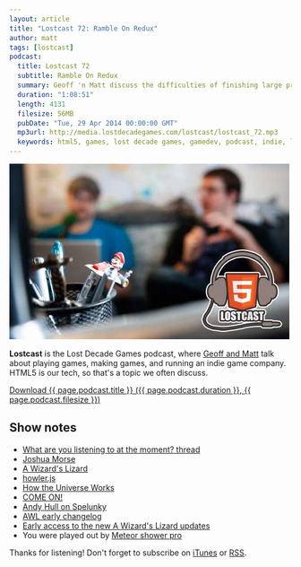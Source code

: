 ```yaml
---
layout: article
title: "Lostcast 72: Ramble On Redux"
author: matt
tags: [lostcast]
podcast:
  title: Lostcast 72
  subtitle: Ramble On Redux
  summary: Geoff 'n Matt discuss the difficulties of finishing large projects, music tastes, and other rambly gamedev topics.
  duration: "1:08:51"
  length: 4131
  filesize: 56MB
  pubDate: "Tue, 29 Apr 2014 00:00:00 GMT"
  mp3url: http://media.lostdecadegames.com/lostcast/lostcast_72.mp3
  keywords: html5, games, lost decade games, gamedev, podcast, indie, lostcast
---
```

<div class="full-frame">
	<img alt="Lostcast gamedev podcast" src="/media/images/lostcast/splash.jpg" width="500" height="313">
</div>

**Lostcast** is the Lost Decade Games podcast, where [Geoff and Matt](/about/) talk about playing games, making games, and running an indie game company. HTML5 is our tech, so that's a topic we often discuss.

<a class="download-podcast" href="{{ page.podcast.mp3url }}">
	Download {{ page.podcast.title }} ({{ page.podcast.duration }}, {{ page.podcast.filesize }})
</a>

## Show notes

* [What are you listening to at the moment? thread](http://forum.lostdecadegames.com/topic/14/what-are-you-listening-to-at-the-moment)
* [Joshua Morse](http://joshuamorse.bandcamp.com/)
* [A Wizard's Lizard](http://www.wizardslizard.com/)
* [howler.js](http://goldfirestudios.com/blog/104/howler.js-Modern-Web-Audio-Javascript-Library)
* [How the Universe Works](http://www.discovery.com/tv-shows/other-shows/videos/other-shows-how-the-universe-works-videos.htm)
* [COME ON!](https://www.youtube.com/watch?v=u613pJSLcfk)
* [Andy Hull on Spelunky](https://www.youtube.com/watch?v=6GWavyfFbIY)
* [AWL early changelog](https://twitter.com/richtaur/status/459790593447587841)
* [Early access to the new A Wizard's Lizard updates](http://forum.lostdecadegames.com/topic/198/early-access-to-the-new-a-wizard-s-lizard-updates)
* You were played out by [Meteor shower pro](http://www.iimusic.net/catalog/2010/02/compilation-magnetic-sumo)

Thanks for listening! Don't forget to subscribe on [iTunes](http://itunes.apple.com/us/podcast/lostcast/id481950724) or [RSS](/lostcast.xml).
